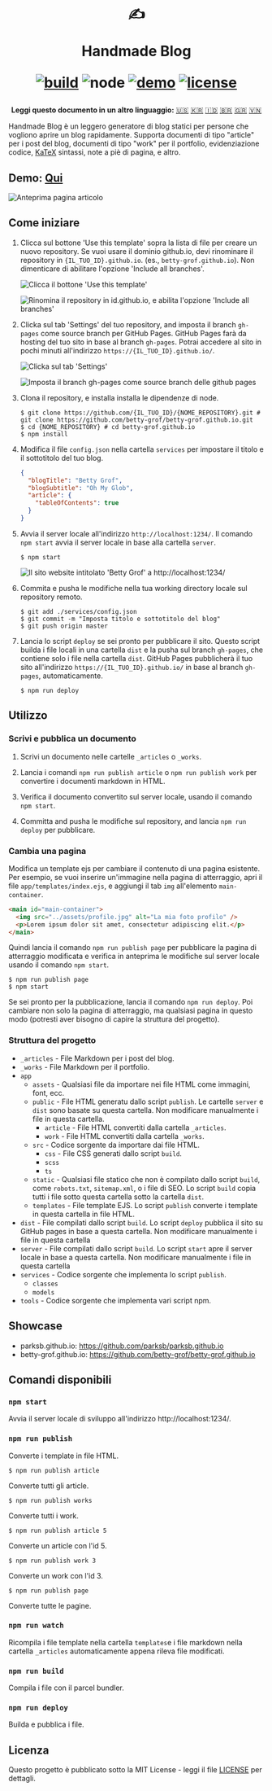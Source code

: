 <div align="center">
  <h1>

  ✍️

  Handmade Blog

  [![build](https://img.shields.io/github/workflow/status/ParkSB/handmade-blog/Node%20CI/master?style=flat-square)](https://github.com/ParkSB/handmade-blog/actions?query=workflow%3A%22Node+CI%22) ![node](https://img.shields.io/badge/node-%3E%3D%2010.0-brightgreen?style=flat-square) [![demo](https://img.shields.io/netlify/3f01acb3-1107-470a-914f-90d100b87d85?label=demo&style=flat-square)](https://handmade-blog.netlify.com/) [![license](https://img.shields.io/github/license/ParkSB/handmade-blog?style=flat-square)](LICENSE)

  </h1>
  
  <strong>Leggi questo documento in un altro linguaggio:</strong> [:us:](README.md) [:kr:](README-KO.md) [:indonesia:](README-ID.md) [:brazil:](README-PT-BR.md) [:greece:](README-EL.md) [:vietnam:](REAME-VI.md)
</div>

Handmade Blog è un leggero generatore di blog statici per persone che vogliono aprire un blog rapidamente. Supporta documenti di tipo "article" per i post del blog, documenti di tipo "work" per il portfolio, evidenziazione codice, [KaTeX](https://katex.org/) sintassi, note a piè di pagina, e altro.

## Demo: [Qui](https://handmade-blog.netlify.com/)

![Anteprima pagina articolo](https://user-images.githubusercontent.com/6410412/74097056-be43d100-4b4a-11ea-806b-7bd263d7f623.png)

## Come iniziare

1. Clicca sul bottone 'Use this template' sopra la lista di file per creare un nuovo repository. Se vuoi usare il dominio github.io, devi rinominare il repository in `{IL_TUO_ID}.github.io`. (es., `betty-grof.github.io`). Non dimenticare di abilitare l'opzione 'Include all branches'.

    ![Clicca il bottone 'Use this template'](https://user-images.githubusercontent.com/6410412/93741226-f524ae00-fc26-11ea-8f88-ba634d2de66b.png)

    ![Rinomina il repository in id.github.io, e abilita l'opzione 'Include all branches'](https://user-images.githubusercontent.com/6410412/93741223-f48c1780-fc26-11ea-9980-8911e531a29c.png)

2. Clicka sul tab 'Settings' del tuo repository, and imposta il branch `gh-pages` come source branch per GitHub Pages. GitHub Pages farà da hosting del tuo sito in base al branch `gh-pages`. Potrai accedere al sito in pochi minuti all'indirizzo `https://{IL_TUO_ID}.github.io/`.

    ![Clicka sul tab 'Settings'](https://user-images.githubusercontent.com/6410412/93750006-d11c9900-fc35-11ea-9ac1-4f92216f28f9.png)

    ![Imposta il branch gh-pages come source branch delle github pages](https://user-images.githubusercontent.com/6410412/93741218-f2c25400-fc26-11ea-9e30-eddb9a2a3b3f.png)

3. Clona il repository, e installa installa le dipendenze di node.

    ```shell script
    $ git clone https://github.com/{IL_TUO_ID}/{NOME_REPOSITORY}.git # git clone https://github.com/betty-grof/betty-grof.github.io.git
    $ cd {NOME_REPOSITORY} # cd betty-grof.github.io
    $ npm install
    ```

4. Modifica il file `config.json` nella cartella `services` per impostare il titolo e il sottotitolo del tuo blog.

    ```json
    {
      "blogTitle": "Betty Grof",
      "blogSubtitle": "Oh My Glob",
      "article": {
        "tableOfContents": true 
      }
    }
    ```

5. Avvia il server locale all'indirizzo `http://localhost:1234/`. Il comando `npm start` avvia il server locale in base alla cartella `server`.

    ```shell script
    $ npm start
    ```
   
    ![Il sito website intitolato 'Betty Grof' a http://localhost:1234/](https://user-images.githubusercontent.com/6410412/93754683-155f6780-fc3d-11ea-99de-92c747c103f9.png)
    
6. Commita e pusha le modifiche nella tua working directory locale sul repository remoto.

   ```shell script
   $ git add ./services/config.json
   $ git commit -m "Imposta titolo e sottotitolo del blog"
   $ git push origin master
   ```

7. Lancia lo script `deploy` se sei pronto per pubblicare il sito. Questo script builda i file locali in una cartella `dist` e la pusha sul branch `gh-pages`, che contiene solo i file nella cartella `dist`. GitHub Pages pubblicherà il tuo sito all'indirizzo `https://{IL_TUO_ID}.github.io/` in base al branch `gh-pages`, automaticamente.

    ```shell script
    $ npm run deploy
    ```

## Utilizzo

### Scrivi e pubblica un documento

1. Scrivi un documento nelle cartelle `_articles` o `_works`.

1. Lancia i comandi `npm run publish article` o `npm run publish work` per convertire i documenti markdown in HTML.

1. Verifica il documento convertito sul server locale, usando il comando `npm start`.

1. Committa and pusha le modifiche sul repository, and lancia `npm run deploy` per pubblicare.

### Cambia una pagina

Modifica un template ejs per cambiare il contenuto di una pagina esistente. Per esempio, se vuoi inserire un'immagine nella pagina di atterraggio, apri il file `app/templates/index.ejs`, e aggiungi il tab `img` all'elemento `main-container`.

```html
<main id="main-container">
  <img src="../assets/profile.jpg" alt="La mia foto profilo" />
  <p>Lorem ipsum dolor sit amet, consectetur adipiscing elit.</p>
</main>
```

Quindi lancia il comando `npm run publish page` per pubblicare la pagina di atterraggio modificata e verifica in anteprima le modifiche sul server locale usando il comando `npm start`.

```shell script
$ npm run publish page
$ npm start
```

Se sei pronto per la pubblicazione, lancia il comando `npm run deploy`. Poi cambiare non solo la pagina di atterraggio, ma qualsiasi pagina in questo modo (potresti aver bisogno di capire la struttura del progetto).

### Struttura del progetto

* `_articles` - File Markdown per i post del blog.
* `_works` - File Markdown per il portfolio.
* `app`
  * `assets` - Qualsiasi file da importare nei file HTML come immagini, font, ecc.
  * `public` - File HTML generatu dallo script `publish`. Le cartelle `server` e `dist` sono basate su questa cartella. Non modificare manualmente i file in questa cartella.
    * `article` - File HTML convertiti dalla cartella `_articles`.
    * `work` - File HTML convertiti dalla cartella `_works`.
  * `src` - Codice sorgente da importare dai file HTML.
    * `css` - File CSS generati dallo script `build`.
    * `scss`
    * `ts`
  * `static` - Qualsiasi file statico che non è compilato dallo script `build`, come `robots.txt`, `sitemap.xml`, o i file di SEO. Lo script `build` copia tutti i file sotto questa cartella sotto la cartella `dist`. 
  * `templates` - File template EJS. Lo script `publish` converte i template in questa cartella in file HTML.
* `dist` - File compilati dallo script `build`. Lo script `deploy` pubblica il sito su GitHub pages in base a questa cartella. Non modificare manualmente i file in questa cartella
* `server` - File compilati dallo script `build`. Lo script `start` apre il server locale in base a questa cartella. Non modificare manualmente i file in questa cartella
* `services` - Codice sorgente che implementa lo script `publish`.
  * `classes`
  * `models`
* `tools` - Codice sorgente che implementa vari script npm.

## Showcase

* parksb.github.io: https://github.com/parksb/parksb.github.io
* betty-grof.github.io: https://github.com/betty-grof/betty-grof.github.io

## Comandi disponibili

### `npm start`

Avvia il server locale di sviluppo all'indirizzo http://localhost:1234/.

### `npm run publish`

Converte i template in file HTML.

```shell script
$ npm run publish article
```

Converte tutti gli article.

```shell script
$ npm run publish works
```

Converte tutti i work.

```shell script
$ npm run publish article 5
```

Converte un article con l'id 5.

```shell script
$ npm run publish work 3
```

Converte un work con l'id 3.

```shell script
$ npm run publish page
```

Converte tutte le pagine.

### `npm run watch`

Ricompila i file template nella cartella `templates`e i file markdown nella cartella `_articles` automaticamente appena rileva file modificati.

### `npm run build`

Compila i file con il parcel bundler.

### `npm run deploy`

Builda e pubblica i file.

## Licenza

Questo progetto è pubblicato sotto la MIT License - leggi il file [LICENSE](LICENSE) per dettagli.
